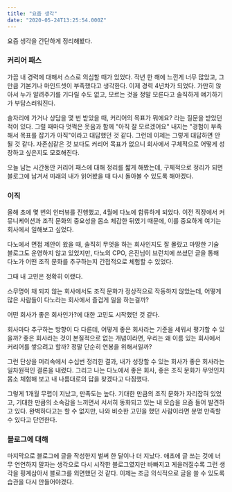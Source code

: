 ```yaml
---
title: "요즘 생각"
date: "2020-05-24T13:25:54.000Z"
---
```


요즘 생각을 간단하게 정리해봤다.

### 커리어 패스

가끔 내 경력에 대해서 스스로 의심할 때가 있었다. 작년 한 해에 느낀게 너무 많았고, 그만큼 기본기나 마인드셋이 부족했다고 생각한다. 이제 경력 4년차가 되었다. 가만히 앉아서 누가 알려주기를 기다릴 수도 없고, 모르는 것을 정말 모른다고 솔직하게 얘기하기가 부담스러워진다.

술자리에 가거나 상담을 몇 번 받았을 때, 커리어의 목표가 뭐에요? 라는 질문을 받았던 적이 있다. 그럴 때마다 멋쩍은 웃음과 함께 "아직 잘 모르겠어요" 내지는 "경험이 부족해서 목표를 잡기가 아직"이라고 대답했던 것 같다. 그런데 이제는 그렇게 대답하면 안될 것 같다. 자존심같은 것 보다도 커리어 목표가 없으니 회사에서 구체적으로 어떻게 성장하고 싶은지도 모호해진다.

오늘 남는 시간동안 커리어 패스에 대해 정리를 짧게 해봤는데, 구체적으로 정리가 되면 블로그에 남겨서 미래의 내가 읽어봤을 때 다시 돌아볼 수 있도록 해야겠다.

### 이직

올해 초에 몇 번의 인터뷰를 진행했고, 4월에 다노에 합류하게 되었다. 이전 직장에서 커뮤니케이션과 조직 문화의 중요성을 몸소 체감한 뒤였기 때문에, 이를 중요하게 여기는 회사에서 일해보고 싶었다.

다노에서 면접 제안이 왔을 때, 솔직히 무엇을 하는 회사인지도 잘 몰랐고 마땅한 기술 블로그도 운영하지 않고 있었지만, 다노의 CPO, 은진님이 브런치에 쓰셨던 글을 통해 다노가 어떤 조직 문화를 추구하는지 간접적으로 체험할 수 있었다.

그때 내 고민은 정확히 이랬다.

스무명이 채 되지 않는 회사에서도 조직 문화가 정상적으로 작동하지 않았는데, 어떻게 많은 사람들이 다노라는 회사에서 즐겁게 일을 하는걸까?

어떤 회사가 좋은 회사인가?에 대한 고민도 시작했던 것 같다.

회사마다 추구하는 방향이 다 다른데, 어떻게 좋은 회사라는 기준을 세워서 평가할 수 있을까? 좋은 회사라는 것이 본질적으로 없는 개념이라면, 우리는 왜 이름 있는 회사에서 커리어를 쌓으려고 할까? 정말 단순히 연봉을 위해서일까?

그런 단상을 머리속에서 수십번 정리한 결과, 내가 성장할 수 있는 회사가 좋은 회사라는 일차원적인 결론을 내렸다. 그리고 나는 다노에서 좋은 회사, 좋은 조직 문화가 무엇인지 몸소 체험해 보고 내 나름대로의 답을 찾겠다고 다짐했다.

그렇게 1개월 무렵이 지났고, 만족도는 높다. 기대한 만큼의 조직 문화가 자리잡혀 있었고, 기대한 만큼의 소속감을 느끼면서 서서히 동화되고 있는 내 모습을 요즘 들어 발견하고 있다. 완벽하다고는 할 수 없지만, 나와 비슷한 고민을 했던 사람이라면 분명 만족할 수 있다고 단언한다.

### 블로그에 대해

마지막으로 블로그에 글을 작성한지 벌써 한 달이나 더 지났다. 애초에 글 쓰는 것에 너무 연연하지 말자는 생각으로 다시 시작한 블로그였지만 바빠지고 게을러질수록 그런 생각을 핑계삼아서 블로그를 외면했던 것 같다. 이제는 조금 의식적으로 글을 쓸 수 있도록 습관을 다시 만들어야겠다.
